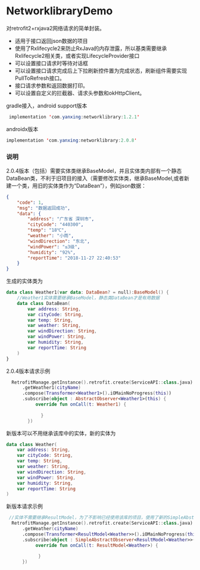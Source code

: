 # NetworklibraryDemo
对retrofit2+rxjava2网络请求的简单封装。
* 适用于接口返回json数据的项目
* 使用了Rxlifecycle2来防止RxJava的内存泄露，所以基类需要继承Rxlifecycle2相关类，或者实现LifecycleProvider接口
* 可以设置接口请求时等待对话框
* 可以设置接口请求完成后上下拉刷新控件置为完成状态，刷新组件需要实现PullToRefresh接口。
* 接口请求参数和返回数据打印。
* 可以设置自定义的拦截器、请求头参数和okHttpClient。

gradle接入，android support版本
```java
 implementation 'com.yanxing:networklibrary:1.2.1'
 ```
 androidx版本
 ```java
 implementation 'com.yanxing:networklibrary:2.0.8'
 ```

### 说明
2.0.4版本（包括）需要实体类继承BaseModel，并且实体类内部有一个静态DataBean类，不利于旧项目的接入（需要修改实体类，继承BaseModel,或者新建一个类，用旧的实体类作为“DataBean”），例如json数据：
```json
{
    "code": 1,
    "msg": "数据返回成功",
    "data": {
        "address": "广东省 深圳市",
        "cityCode": "440300",
        "temp": "18℃",
        "weather": "小雨",
        "windDirection": "东北",
        "windPower": "≤3级",
        "humidity": "92%",
        "reportTime": "2018-11-27 22:40:53"
    }
}
```
生成的实体类为
```kotlin
data class Weather1(var data: DataBean? = null):BaseModel() {
    //Weather1实体需要继承BaseModel，静态类DataBean才是有用数据
    data class DataBean(
        var address: String,
        var cityCode: String,
        var temp: String,
        var weather: String,
        var windDirection: String,
        var windPower: String,
        var humidity: String,
        var reportTime: String
    )
}
```
2.0.4版本请求示例
```kotlin
  RetrofitManage.getInstance().retrofit.create(ServiceAPI::class.java)
      .getWeather1(cityName)
      .compose(Transformer<Weather1>().iOMainNoProgress(this))
      .subscribe(object : AbstractObserver<Weather1>(this) {
           override fun onCall(t: Weather1) {
                 
             }
        })
```

新版本可以不用继承该库中的实体，新的实体为
```kotlin
data class Weather(
    var address: String, 
    var cityCode: String,
    var temp: String,
    var weather: String, 
    var windDirection: String,
    var windPower: String,
    var humidity: String,
    var reportTime: String
)
```
新版本请求示例
```kotlin
 //实体不需要继承ResultModel，为了不影响已经使用该库的项目，使用了新的SimpleAbstractObserver和ResultModel<T>
  RetrofitManage.getInstance().retrofit.create(ServiceAPI::class.java)
      .getWeather(cityName)
      .compose(Transformer<ResultModel<Weather>>().iOMainNoProgress(this))
      .subscribe(object : SimpleAbstractObserver<ResultModel<Weather>>(this) {
           override fun onCall(t: ResultModel<Weather>) {
                   
            }
      })
```            
